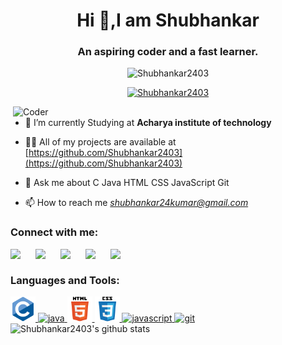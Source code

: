 <body>
<h1 align="center">Hi 👋,I am Shubhankar </h1>
<h3 align="center">An aspiring coder and a fast learner.</h3>

<p align="center"> <img src="https://komarev.com/ghpvc/?username=Shubhankar2403&label=Profile%20views&color=0e75b6&style=flat" alt="Shubhankar2403" /> </p>

<p align="center"> <a href="https://github.com/ryo-ma/github-profile-trophy"><img src="https://github-profile-trophy.vercel.app/?username=Shubhankar2403&theme=nord" alt="Shubhankar2403" /></a> </p>
<img align="right" alt="Coder" width="500" src="https://camo.githubusercontent.com/0fc8c3b0b3a60d061f6f69bc0e7d8fdcab39d0108aaea52863863c20a86bb5a4/68747470733a2f2f6d656469612e67697068792e636f6d2f6d656469612f6768305252676b54586564764630704463302f67697068792e676966">

- 🌱 I’m currently Studying at **Acharya institute of technology**

- 👨‍💻 All of my projects are available at [https://github.com/Shubhankar2403](https://github.com/Shubhankar2403)

- 💬 Ask me about C Java HTML CSS JavaScript Git

- 📫 How to reach me *shubhankar24kumar@gmail.com*

<h3 align="left">Connect with me:</h3>
<p align="left">
    <a href="https://www.linkedin.com/in/shubhankar-kumar-85aa901b9/"><img align="left"shubhankar-linkedin" width="40px" src="https://cdn.jsdelivr.net/npm/simple-icons@v3/icons/linkedin.svg" /></a>
    <a href="https://twitter.com/Shubhan51304958"><img align="left"shubhankar-twitter" width="40px" src="https://cdn.jsdelivr.net/npm/simple-icons@v3/icons/twitter.svg" /></a>
    <a href="https://www.hackerrank.com/Legend_Viking"><img align="left"shubhankar-hacker-rank" width="40px" src="https://cdn.jsdelivr.net/npm/simple-icons@v3/icons/hackerrank.svg" /></a>
    <a href="https://www.freecodecamp.org/shubhankar_kumar"><img align="left"shubhankar-freecodecamp" width="40px" src="https://cdn.jsdelivr.net/npm/simple-icons@v3/icons/freecodecamp.svg" /></a>
    <a href="https://www.udemy.com/user/shubhankar-73/"><img align="left"shubhankar-udemy" width="40px" src="https://cdn.jsdelivr.net/npm/simple-icons@v3/icons/udemy.svg" /></a>
</p>
<br>
<h3 align="left">Languages and Tools:</h3>
<p align="left"><a href="https://www.cprogramming.com/" target="_blank"> <img src="https://raw.githubusercontent.com/devicons/devicon/master/icons/c/c-original.svg" alt="c" width="40" height="40"/> </a> 
    <a href="https://www.java.com/en/" target="_blank"> <img src="https://www.vectorlogo.zone/logos/java/java-icon.svg" alt="java" width="40" height="40"/> </a> 
    <a href="https://www.w3.org/html/" target="_blank"> <img src="https://raw.githubusercontent.com/devicons/devicon/master/icons/html5/html5-original-wordmark.svg" alt="html5" width="40" height="40"/> </a> 
<a href="https://www.w3schools.com/css/" target="_blank"> <img src="https://raw.githubusercontent.com/devicons/devicon/master/icons/css3/css3-original-wordmark.svg" alt="css3" width="40" height="40"/> </a> 
<a href="https://www.w3schools.com/js/" target="_blank"> <img src="https://www.vectorlogo.zone/logos/javascript/javascript-icon.svg" alt="javascript" width="40" height="40"/> </a> 
<a href="https://git-scm.com/" target="_blank"> <img src="https://www.vectorlogo.zone/logos/git-scm/git-scm-icon.svg" alt="git" width="40" height="40"/> </a> 
   
<br>
<a href="https://github.com/anuraghazra/github-readme-stats">
  <img align="left" src="https://github-readme-stats.vercel.app/api?username=Shubhankar2403&show_icons=true&include_all_commits=true&theme=onedark" alt="Shubhankar2403's github stats" />
<!--   <img align="center" src="https://github-readme-stats.vercel.app/api/top-langs?username=Shubhankar2403&show_icons=true&locale=en&layout=compact&theme=onedark" alt="Shubhankar2403"/> -->
  

    
</a>


</body>
